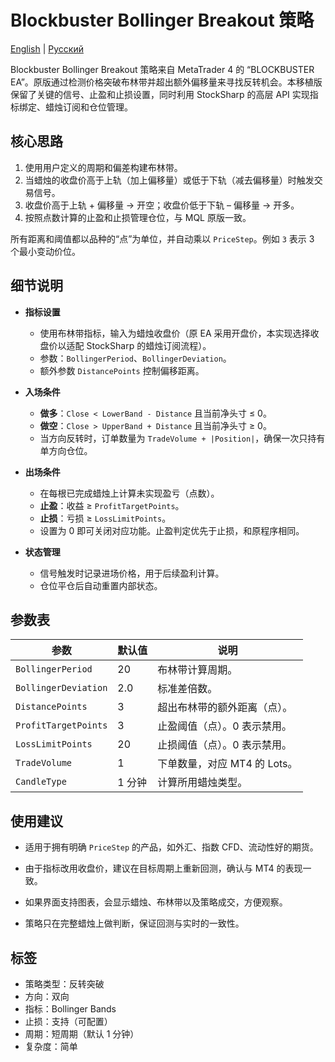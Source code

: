 # Blockbuster Bollinger Breakout 策略
[English](README.md) | [Русский](README_ru.md)

Blockbuster Bollinger Breakout 策略来自 MetaTrader 4 的 “BLOCKBUSTER EA”。原版通过检测价格突破布林带并超出额外偏移量来寻找反转机会。本移植版保留了关键的信号、止盈和止损设置，同时利用 StockSharp 的高层 API 实现指标绑定、蜡烛订阅和仓位管理。

## 核心思路

1. 使用用户定义的周期和偏差构建布林带。
2. 当蜡烛的收盘价高于上轨（加上偏移量）或低于下轨（减去偏移量）时触发交易信号。
3. 收盘价高于上轨 + 偏移量 → 开空；收盘价低于下轨 – 偏移量 → 开多。
4. 按照点数计算的止盈和止损管理仓位，与 MQL 原版一致。

所有距离和阈值都以品种的“点”为单位，并自动乘以 `PriceStep`。例如 `3` 表示 3 个最小变动价位。

## 细节说明

- **指标设置**
  - 使用布林带指标，输入为蜡烛收盘价（原 EA 采用开盘价，本实现选择收盘价以适配 StockSharp 的蜡烛订阅流程）。
  - 参数：`BollingerPeriod`、`BollingerDeviation`。
  - 额外参数 `DistancePoints` 控制偏移距离。

- **入场条件**
  - **做多**：`Close < LowerBand - Distance` 且当前净头寸 ≤ 0。
  - **做空**：`Close > UpperBand + Distance` 且当前净头寸 ≥ 0。
  - 当方向反转时，订单数量为 `TradeVolume + |Position|`，确保一次只持有单方向仓位。

- **出场条件**
  - 在每根已完成蜡烛上计算未实现盈亏（点数）。
  - **止盈**：收益 ≥ `ProfitTargetPoints`。
  - **止损**：亏损 ≥ `LossLimitPoints`。
  - 设置为 0 即可关闭对应功能。止盈判定优先于止损，和原程序相同。

- **状态管理**
  - 信号触发时记录进场价格，用于后续盈利计算。
  - 仓位平仓后自动重置内部状态。

## 参数表

| 参数 | 默认值 | 说明 |
|------|--------|------|
| `BollingerPeriod` | 20 | 布林带计算周期。 |
| `BollingerDeviation` | 2.0 | 标准差倍数。 |
| `DistancePoints` | 3 | 超出布林带的额外距离（点）。 |
| `ProfitTargetPoints` | 3 | 止盈阈值（点）。0 表示禁用。 |
| `LossLimitPoints` | 20 | 止损阈值（点）。0 表示禁用。 |
| `TradeVolume` | 1 | 下单数量，对应 MT4 的 Lots。 |
| `CandleType` | 1 分钟 | 计算所用蜡烛类型。 |

## 使用建议

- 适用于拥有明确 `PriceStep` 的产品，如外汇、指数 CFD、流动性好的期货。
  
- 由于指标改用收盘价，建议在目标周期上重新回测，确认与 MT4 的表现一致。
- 如果界面支持图表，会显示蜡烛、布林带以及策略成交，方便观察。
- 策略只在完整蜡烛上做判断，保证回测与实时的一致性。

## 标签

- 策略类型：反转突破
- 方向：双向
- 指标：Bollinger Bands
- 止损：支持（可配置）
- 周期：短周期（默认 1 分钟）
- 复杂度：简单

